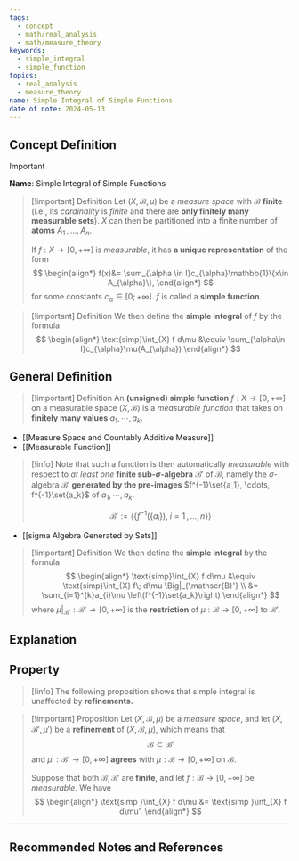 ```yaml
---
tags:
  - concept
  - math/real_analysis
  - math/measure_theory
keywords:
  - simple_integral
  - simple_function
topics:
  - real_analysis
  - measure_theory
name: Simple Integral of Simple Functions
date of note: 2024-05-13
---
```


## Concept Definition

>[!important]
>**Name**:  Simple Integral of Simple Functions

>[!important] Definition
> Let $(X, \mathscr{B}, \mu)$ be a *measure space* with $\mathscr{B}$ **finite** (i.e., its *cardinality* is *finite* and there are **only finitely many measurable sets**).  $X$ can then be partitioned into a finite number of **atoms** $A_1 \,{,}\ldots{,}\, A_n$. 
> 
>If $f : X \rightarrow [0, +\infty]$ is *measurable*, it has **a unique representation** of the form
>$$ 
> \begin{align*}
> f(x)&= \sum_{\alpha \in I}c_{\alpha}\mathbb{1}\{x\in A_{\alpha}\},
> \end{align*} 
>$$ 
> for some constants $c_{\alpha} \in [0;+\infty]$. $f$ is called a **simple function**.

>[!important] Definition
> We then define the **simple integral** of $f$ by the formula
>$$ 
> \begin{align*}
> \text{simp}\int_{X} f d\mu &\equiv \sum_{\alpha\in I}c_{\alpha}\mu(A_{\alpha})
> \end{align*} 
>$$ 

## General Definition


>[!important] Definition
> An **(unsigned) simple function** $f : X \rightarrow [0,+\infty]$ on a measurable space $(X, \mathscr{B})$ is a *measurable function* that takes on **finitely many values** $a_1, \cdots , a_k$. 

- [[Measure Space and Countably Additive Measure]]
- [[Measurable Function]]

>[!info]
> Note that such a function is then automatically *measurable* with respect to *at least one* **finite sub-$\sigma$-algebra** $\mathscr{B}'$ of $\mathscr{B}$, namely the $\sigma$-algebra $\mathscr{B}'$ **generated by the pre-images** $f^{-1}\set{a_1}, \cdots,  f^{-1}\set{a_k}$ of $a_1, \cdots , a_k$.
> 
>$$
>\mathscr{B}' :=  \left\langle \{ f^{-1}(\{a_{i}\}), \; i = 1 \,{,}\ldots{,}\,n \} \right\rangle
>$$

- [[sigma Algebra Generated by Sets]]

>[!important] Definition
> We then define the **simple integral**  by the formula
>$$ 
> \begin{align*}
> \text{simp}\int_{X} f d\mu &\equiv \text{simp}\int_{X} f\; d\mu \Big|_{\mathscr{B}'} \\
> &= \sum_{i=1}^{k}a_{i}\mu \left(f^{-1}\set{a_k}\right)
> \end{align*}
>$$ 
> where $\mu |_{\mathscr{B}'} : \mathscr{B}' \rightarrow [0,+\infty]$ is the **restriction** of $\mu : \mathscr{B} \rightarrow [0,+\infty]$ to $\mathscr{B}'$.


## Explanation

## Property

>[!info]
>The following proposition shows that simple integral is unaffected by **refinements.**

>[!important] Proposition
>Let $(X, \mathscr{B}, \mu)$ be a *measure space*, and let $(X, \mathscr{B}', \mu')$ be a **refinement** of $(X, \mathscr{B}, \mu)$, which means that $$\mathscr{B} \subset \mathscr{B}'$$ and $\mu': \mathscr{B}' \rightarrow [0, +\infty]$ **agrees** with $\mu: \mathscr{B} \rightarrow [0, +\infty]$ on $\mathscr{B}$. 
>
>Suppose that both $\mathscr{B}, \mathscr{B}'$ are **finite**, and let $f: \mathscr{B} \rightarrow [0, +\infty]$ be *measurable*. We have
>$$
> \begin{align*}
> \text{simp }\int_{X} f d\mu &= \text{simp }\int_{X} f d\mu'.
> \end{align*}
>$$ 



-----------
##  Recommended Notes and References

